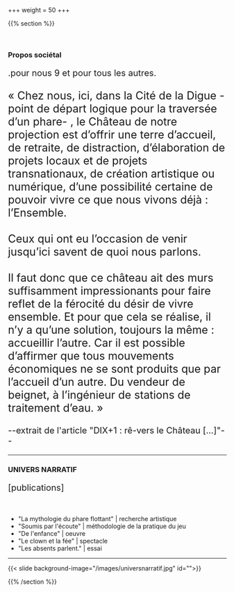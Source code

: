 +++
weight = 50
+++

{{% section %}}

<br>

### Propos sociétal


<p style="font-size:20px;">
.pour nous 9 et pour tous les autres.</p>

<p style="font-size:25px;text-align: left;">« Chez nous, ici, dans la Cité de la Digue -point de départ logique pour la traversée d’un phare- , le Château de notre projection est d’offrir une terre d’accueil, de retraite, de distraction, d’élaboration de projets locaux et de projets transnationaux, de création artistique ou numérique, d’une possibilité certaine de pouvoir vivre ce que nous vivons déjà : l’Ensemble. <br><br>Ceux qui ont eu l’occasion de venir jusqu’ici savent de quoi nous parlons.<br><br>
Il faut donc que ce château ait des murs suffisamment impressionants pour faire reflet de la férocité du désir de vivre ensemble. Et pour que cela se réalise, il n’y a qu’une solution, toujours la même : accueillir l’autre.
Car il est possible d’affirmer que tous mouvements économiques ne se sont produits que par l’accueil d’un autre. Du vendeur de beignet, à l’ingénieur de stations de traitement d’eau. » </p>

<p style="font-size:20px;">--extrait de l'article "DIX+1 : rê-vers le Château [...]"--</p>


---

### UNIVERS NARRATIF
<p style="font-size:20px;">
[publications]</p>
<br>

- "La mythologie du phare flottant"  | recherche artistique
- "Soumis par l'écoute" | méthodologie de la pratique du jeu
- "De l'enfance" | oeuvre
- "Le clown et la fée" | spectacle
- "Les absents parlent." | essai 

---

{{< slide background-image="/images/universnarratif.jpg" id="">}}

{{% /section %}}



